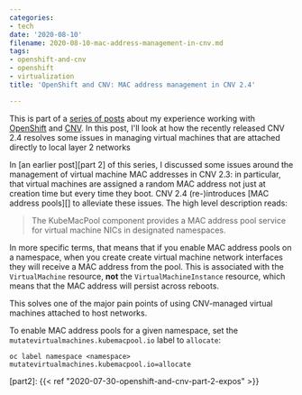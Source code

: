 ```yaml
---
categories:
- tech
date: '2020-08-10'
filename: 2020-08-10-mac-address-management-in-cnv.md
tags:
- openshift-and-cnv
- openshift
- virtualization
title: 'OpenShift and CNV: MAC address management in CNV 2.4'

---
```


This is part of a [series of posts][] about my experience working with
[OpenShift][] and [CNV][].  In this post, I'll look at how the
recently released CNV 2.4 resolves some issues in managing virtual
machines that are attached directly to local layer 2 networks

[series of posts]: /tag/openshift-and-cnv
[openshift]: https://www.openshift.com/
[cnv]: https://www.redhat.com/en/topics/containers/what-is-container-native-virtualization

In [an earlier post][part 2] of this series, I discussed some issues around the
management of virtual machine MAC addresses in CNV 2.3: in particular,
that virtual machines are assigned a random MAC address not just at
creation time but every time they boot. CNV 2.4 (re-)introduces [MAC
address pools][] to alleviate these issues. The high level description
reads:

> The KubeMacPool component provides a MAC address pool service for
> virtual machine NICs in designated namespaces.

In more specific terms, that means that if you enable MAC address
pools on a namespace, when you create create virtual machine network
interfaces they will receive a MAC address from the pool. This is
associated with the `VirtualMachine` resource, **not** the
`VirtualMachineInstance` resource, which means that the MAC address
will persist across reboots.

This solves one of the major pain points of using CNV-managed virtual
machines attached to host networks.

To enable MAC address pools for a given namespace, set the
`mutatevirtualmachines.kubemacpool.io` label to `allocate`:

```
oc label namespace <namespace> mutatevirtualmachines.kubemacpool.io=allocate
```

[mac address pool]: https://docs.openshift.com/container-platform/4.5/virt/virtual_machines/vm_networking/virt-using-mac-address-pool-for-vms.html
[part2]: {{< ref "2020-07-30-openshift-and-cnv-part-2-expos" >}}

